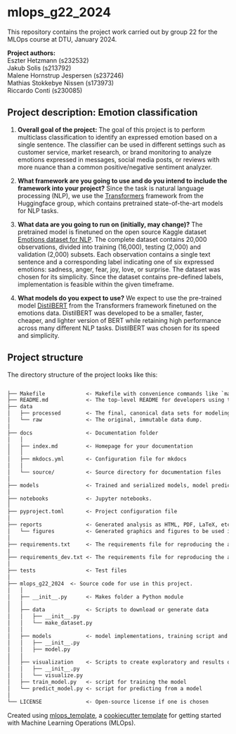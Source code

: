 # mlops_g22_2024

This repository contains the project work carried out by group 22 for the MLOps course at DTU, January 2024. 

**Project authors:** <br>
Eszter Hetzmann (s232532) <br>
Jakub Solis (s213792) <br>
Malene Hornstrup Jespersen (s237246) <br>
Mathias Stokkebye Nissen (s173973) <br>
Riccardo Conti (s230085) <br>

## Project description: Emotion classification

1. **Overall goal of the project:**
The goal of this project is to perform multiclass classification to identify an expressed emotion based on a single sentence. The classifier can be used in different settings such as customer service, market research, or brand monitoring to analyze emotions expressed in messages, social media posts, or reviews with more nuance than a common positive/negative sentiment analyzer. 

2. **What framework are you going to use and do you intend to include the framework into your project?**
Since the task is natural language processing (NLP), we use the [Transformers](https://github.com/huggingface/transformers) framework from the Huggingface group, which contains pretrained state-of-the-art models for NLP tasks. 

3. **What data are you going to run on (initially, may change)?**
The pretrained model is finetuned on the open source Kaggle dataset [Emotions dataset for NLP](https://www.kaggle.com/datasets/praveengovi/emotions-dataset-for-nlp/data). The complete dataset contains 20,000 observations, divided into training (16,000), testing (2,000) and validation (2,000) subsets. Each observation contains a single text sentence and a corresponding label indicating one of six expressed emotions: sadness, anger, fear, joy, love, or surprise. The dataset was chosen for its simplicity. Since the dataset contains pre-defined labels, implementation is feasible within the given timeframe.

4. **What models do you expect to use?**
We expect to use the pre-trained model [DistilBERT](https://huggingface.co/docs/transformers/model_doc/distilbert) from the Transformers framework finetuned on the emotions data. DistilBERT was developed to be a smaller, faster, cheaper, and lighter version of BERT while retaining high performance across many different NLP tasks. DistilBERT was chosen for its speed and simplicity.



## Project structure

The directory structure of the project looks like this:

```txt

├── Makefile             <- Makefile with convenience commands like `make data` or `make train`
├── README.md            <- The top-level README for developers using this project.
├── data
│   ├── processed        <- The final, canonical data sets for modeling.
│   └── raw              <- The original, immutable data dump.
│
├── docs                 <- Documentation folder
│   │
│   ├── index.md         <- Homepage for your documentation
│   │
│   ├── mkdocs.yml       <- Configuration file for mkdocs
│   │
│   └── source/          <- Source directory for documentation files
│
├── models               <- Trained and serialized models, model predictions, or model summaries
│
├── notebooks            <- Jupyter notebooks.
│
├── pyproject.toml       <- Project configuration file
│
├── reports              <- Generated analysis as HTML, PDF, LaTeX, etc.
│   └── figures          <- Generated graphics and figures to be used in reporting
│
├── requirements.txt     <- The requirements file for reproducing the analysis environment
|
├── requirements_dev.txt <- The requirements file for reproducing the analysis environment
│
├── tests                <- Test files
│
├── mlops_g22_2024  <- Source code for use in this project.
│   │
│   ├── __init__.py      <- Makes folder a Python module
│   │
│   ├── data             <- Scripts to download or generate data
│   │   ├── __init__.py
│   │   └── make_dataset.py
│   │
│   ├── models           <- model implementations, training script and prediction script
│   │   ├── __init__.py
│   │   ├── model.py
│   │
│   ├── visualization    <- Scripts to create exploratory and results oriented visualizations
│   │   ├── __init__.py
│   │   └── visualize.py
│   ├── train_model.py   <- script for training the model
│   └── predict_model.py <- script for predicting from a model
│
└── LICENSE              <- Open-source license if one is chosen
```

Created using [mlops_template](https://github.com/SkafteNicki/mlops_template),
a [cookiecutter template](https://github.com/cookiecutter/cookiecutter) for getting
started with Machine Learning Operations (MLOps).
